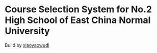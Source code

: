 # Course Selection System for No.2 High School of East China Normal University

Build by [xiaoyaowudi](https://www.xiaoyaowudi.com)
